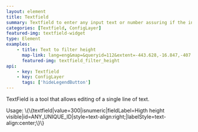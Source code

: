 ```yaml
---
layout: element
title: Textfield
summary: Textfield to enter any input text or number assuring if the input is valid.
categories: [Textfield, ConfigLayer]
featured-img: textfield-widget
type: Element
examples:
    - title: Text to filter height
      map-link: lang=eng&map=&queryid=112&extent=-443.628,-16.847,-407.373,3.294&tools=helpintro,layerchooser,zoomextent,customzoom,getfeature,hovershowlegend&options=scale,startopened,hidestylechooser,enablequeries,capabilities&visiblelayers=custom
      featured-img: textfield_filter_height
api: 
    - key: Textfield
    - key: ConfigLayer
      tags: ['hideLegendButton']
---
```

TextField is a tool that allows editing of a single line of text.

Usage: \\\{\\\{textfield\|value=300\|isnumeric\|fieldLabel=Higth height visible\|id=ANY_UNIQUE_ID\|style=text-align:right;\|labelStyle=text-align:center;\\\}\\\}
